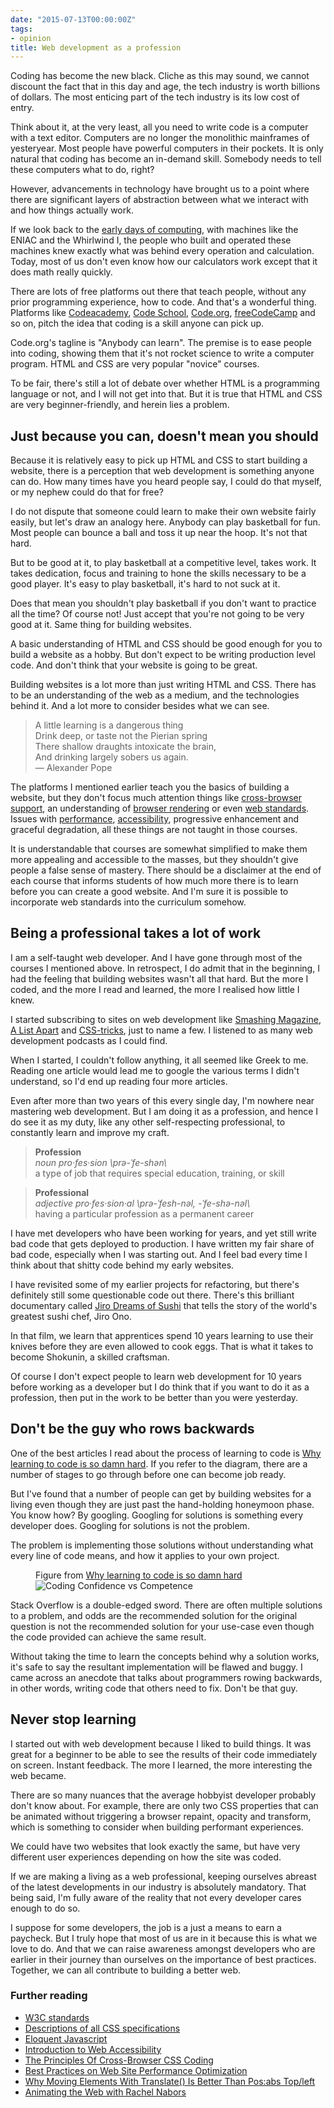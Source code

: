 ```yaml
---
date: "2015-07-13T00:00:00Z"
tags:
- opinion
title: Web development as a profession
---
```

Coding has become the new black. Cliche as this may sound, we cannot discount the fact that in this day and age, the tech industry is worth billions of dollars. The most enticing part of the tech industry is its low cost of entry.

Think about it, at the very least, all you need to write code is a computer with a text editor. Computers are no longer the monolithic mainframes of yesteryear. Most people have powerful computers in their pockets. It is only natural that coding has become an in-demand skill. Somebody needs to tell these computers what to do, right?

However, advancements in technology have brought us to a point where there are significant layers of abstraction between what we interact with and how things actually work.

If we look back to the [early days of computing](http://www.computerhistory.org/timeline/?category=cmptr), with machines like the ENIAC and the Whirlwind I, the people who built and operated these machines knew exactly what was behind every operation and calculation. Today, most of us don't even know how our calculators work except that it does math really quickly.

There are lots of free platforms out there that teach people, without any prior programming experience, how to code. And that's a wonderful thing. Platforms like [Codeacademy](http://www.codecademy.com/), [Code School](https://www.codeschool.com/), [Code.org](https://code.org/), [freeCodeCamp](http://www.freecodecamp.com/) and so on, pitch the idea that coding is a skill anyone can pick up.

Code.org's tagline is "Anybody can learn". The premise is to ease people into coding, showing them that it's not rocket science to write a computer program. HTML and CSS are very popular "novice" courses.

To be fair, there's still a lot of debate over whether HTML is a programming language or not, and I will not get into that. But it is true that HTML and CSS are very beginner-friendly, and herein lies a problem.

## Just because you can, doesn't mean you should

Because it is relatively easy to pick up HTML and CSS to start building a website, there is a perception that web development is something anyone can do. How many times have you heard people say, I could do that myself, or my nephew could do that for free?

I do not dispute that someone could learn to make their own website fairly easily, but let's draw an analogy here. Anybody can play basketball for fun. Most people can bounce a ball and toss it up near the hoop. It's not that hard.

But to be good at it, to play basketball at a competitive level, takes work. It takes dedication, focus and training to hone the skills necessary to be a good player. It's easy to play basketball, it's hard to not suck at it.

Does that mean you shouldn't play basketball if you don't want to practice all the time? Of course not! Just accept that you're not going to be very good at it. Same thing for building websites.

A basic understanding of HTML and CSS should be good enough for you to build a website as a hobby. But don't expect to be writing production level code. And don't think that your website is going to be great.

Building websites is a lot more than just writing HTML and CSS. There has to be an understanding of the web as a medium, and the technologies behind it. And a lot more to consider besides what we can see. 

> A little learning is a dangerous thing  
Drink deep, or taste not the Pierian spring  
There shallow draughts intoxicate the brain,  
And drinking largely sobers us again.  
― Alexander Pope

The platforms I mentioned earlier teach you the basics of building a website, but they don't focus much attention things like [cross-browser support](http://www.smashingmagazine.com/2010/06/07/the-principles-of-cross-browser-css-coding/), an understanding of [browser rendering](http://www.html5rocks.com/en/tutorials/internals/howbrowserswork/) or even [web standards](http://www.w3.org/standards/). Issues with [performance](https://community.dynatrace.com/community/display/PUB/Best+Practices+on+Web+Site+Performance+Optimization), [accessibility](https://www.w3.org/WAI/intro/accessibility.php), progressive enhancement and graceful degradation, all these things are not taught in those courses.

It is understandable that courses are somewhat simplified to make them more appealing and accessible to the masses, but they shouldn't give people a false sense of mastery. There should be a disclaimer at the end of each course that informs students of how much more there is to learn before you can create a good website. And I'm sure it is possible to incorporate web standards into the curriculum somehow. 

## Being a professional takes a lot of work

I am a self-taught web developer. And I have gone through most of the courses I mentioned above. In retrospect, I do admit that in the beginning, I had the feeling that building websites wasn't all that hard. But the more I coded, and the more I read and learned, the more I realised how little I knew.

I started subscribing to sites on web development like [Smashing Magazine](http://www.smashingmagazine.com/), [A List Apart](http://alistapart.com/) and [CSS-tricks](https://css-tricks.com/), just to name a few. I listened to as many web development podcasts as I could find.

When I started, I couldn't follow anything, it all seemed like Greek to me. Reading one article would lead me to google the various terms I didn't understand, so I'd end up reading four more articles.

Even after more than two years of this every single day, I'm nowhere near mastering web development. But I am doing it as a profession, and hence I do see it as my duty, like any other self-respecting professional, to constantly learn and improve my craft. 

>  **Profession**  
*noun pro·fes·sion &#92;prə-ˈfe-shən&#92;*  
a type of job that requires special education, training, or skill

>  **Professional**  
*adjective pro·fes·sion·al &#92;prə-ˈfesh-nəl, -ˈfe-shə-nəl&#92;*  
having a particular profession as a permanent career

I have met developers who have been working for years, and yet still write bad code that gets deployed to production. I have written my fair share of bad code, especially when I was starting out. And I feel bad every time I think about that shitty code behind my early websites.

I have revisited some of my earlier projects for refactoring, but there's definitely still some questionable code out there. There's this brilliant documentary called [Jiro Dreams of Sushi](http://www.magpictures.com/jirodreamsofsushi/) that tells the story of the world's greatest sushi chef, Jiro Ono.

In that film, we learn that apprentices spend 10 years learning to use their knives before they are even allowed to cook eggs. That is what it takes to become Shokunin, a skilled craftsman.

Of course I don't expect people to learn web development for 10 years before working as a developer but I do think that if you want to do it as a profession, then put in the work to be better than you were yesterday.

## Don't be the guy who rows backwards

One of the best articles I read about the process of learning to code is [Why learning to code is so damn hard](http://www.vikingcodeschool.com/posts/why-learning-to-code-is-so-damn-hard). If you refer to the diagram, there are a number of stages to go through before one can become job ready.

But I've found that a number of people can get by building websites for a living even though they are just past the hand-holding honeymoon phase. You know how? By googling. Googling for solutions is something every developer does. Googling for solutions is not the problem.

The problem is implementing those solutions without understanding what every line of code means, and how it applies to your own project. 

<figure>
    <figcaption>Figure from <a href="http://www.vikingcodeschool.com/posts/why-learning-to-code-is-so-damn-hard">Why learning to code is so damn hard</a></figcaption>
    <img alt="Coding Confidence vs Competence" src="/assets/images/posts/profession/confidence-vs-competence.png">
</figure>

Stack Overflow is a double-edged sword. There are often multiple solutions to a problem, and odds are the recommended solution for the original question is not the recommended solution for your use-case even though the code provided can achieve the same result.

Without taking the time to learn the concepts behind why a solution works, it's safe to say the resultant implementation will be flawed and buggy. I came across an anecdote that talks about programmers rowing backwards, in other words, writing code that others need to fix. Don't be that guy.

## Never stop learning

I started out with web development because I liked to build things. It was great for a beginner to be able to see the results of their code immediately on screen. Instant feedback. The more I learned, the more interesting the web became.

There are so many nuances that the average hobbyist developer probably don't know about. For example, there are only two CSS properties that can be animated without triggering a browser repaint, opacity and transform, which is something to consider when building performant experiences.

We could have two websites that look exactly the same, but have very different user experiences depending on how the site was coded. 

If we are making a living as a web professional, keeping ourselves abreast of the latest developments in our industry is absolutely mandatory. That being said, I'm fully aware of the reality that not every developer cares enough to do so.

I suppose for some developers, the job is a just a means to earn a paycheck. But I truly hope that most of us are in it because this is what we love to do. And that we can raise awareness amongst developers who are earlier in their journey than ourselves on the importance of best practices. Together, we can all contribute to building a better web.

### Further reading

<ul>
    <li class="no-margin"><a href="http://www.w3.org/standards/">W3C standards</a></li>
    <li class="no-margin"><a href="http://www.w3.org/Style/CSS/specs.en.html">Descriptions of all CSS specifications</a></li>
    <li class="no-margin"><a href="http://eloquentjavascript.net/">Eloquent Javascript</a></li>
    <li class="no-margin"><a href="https://www.w3.org/WAI/intro/accessibility.php/">Introduction to Web Accessibility</a></li>
    <li class="no-margin"><a href="http://www.smashingmagazine.com/2010/06/07/the-principles-of-cross-browser-css-coding/">The Principles Of Cross-Browser CSS Coding</a></li>
    <li class="no-margin"><a href="https://community.dynatrace.com/community/display/PUB/Best+Practices+on+Web+Site+Performance+Optimization">Best Practices on Web Site Performance Optimization</a></li>
    <li class="no-margin"><a href="http://www.paulirish.com/2012/why-moving-elements-with-translate-is-better-than-posabs-topleft/">Why Moving Elements With Translate() Is Better Than Pos:abs Top/left</a></li>
    <li><a href="http://thewebahead.net/103">Animating the Web with Rachel Nabors</a></li>
</ul>
